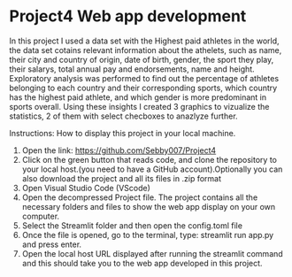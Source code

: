 # Project4 Web app development
In this project I used a data set with the Highest paid athletes in the world, the data set cotains relevant information about the athelets, such as name, their city and country of origin, date of birth, gender, the sport they play, their salarys, total annual pay and endorsements, name and height. 
Exploratory analysis was performed to find out the percentage of athletes belonging to each country and their corresponding sports, which country has the highest paid athlete, and which gender is more predominant in sports overall. Using these insights I created 3 graphics to vizualize the statistics, 2 of them with select checboxes to anazlyze further. 

Instructions:
How to display this project in your local machine.
1. Open the link: https://github.com/Sebby007/Project4 
2. Click on the green button that reads code, and clone the repository to your local host.(you need to have a GitHub account).Optionally you can also download the project and all its files in .zip format
2. Open Visual Studio Code (VScode)
4. Open the decompressed Project file. The project contains all the necessary folders and files to show the web app display on your own computer.
5. Select the Streamlit folder and then open the config.toml file
6. Once the file is opened, go to the terminal, type: streamlit run app.py and press enter.
7. Open the local host URL displayed after running the streamlit command and this should take you to the web app developed in this project.